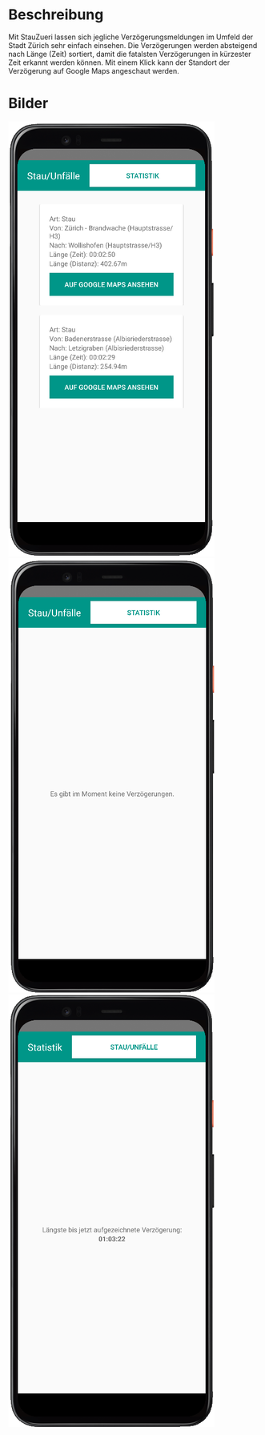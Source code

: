 # Beschreibung
Mit StauZueri lassen sich jegliche Verzögerungsmeldungen im Umfeld der Stadt Zürich sehr einfach einsehen. Die Verzögerungen werden absteigend nach Länge (Zeit) sortiert, damit die fatalsten Verzögerungen in kürzester Zeit erkannt werden können. Mit einem Klick kann der Standort der Verzögerung auf Google Maps angeschaut werden.

# Bilder
![Bild vom Verzögerungen/Stau Screen wenn Verzögerungen vorhanden sind](images/stau_activity.png)
![Bild vom Verzögerungen/Stau Screen wenn keine Verzögerungen vorhanden sind](images/no_incidents.png)
![Bild vom Statistik Screen](images/statistik_activity.png)

